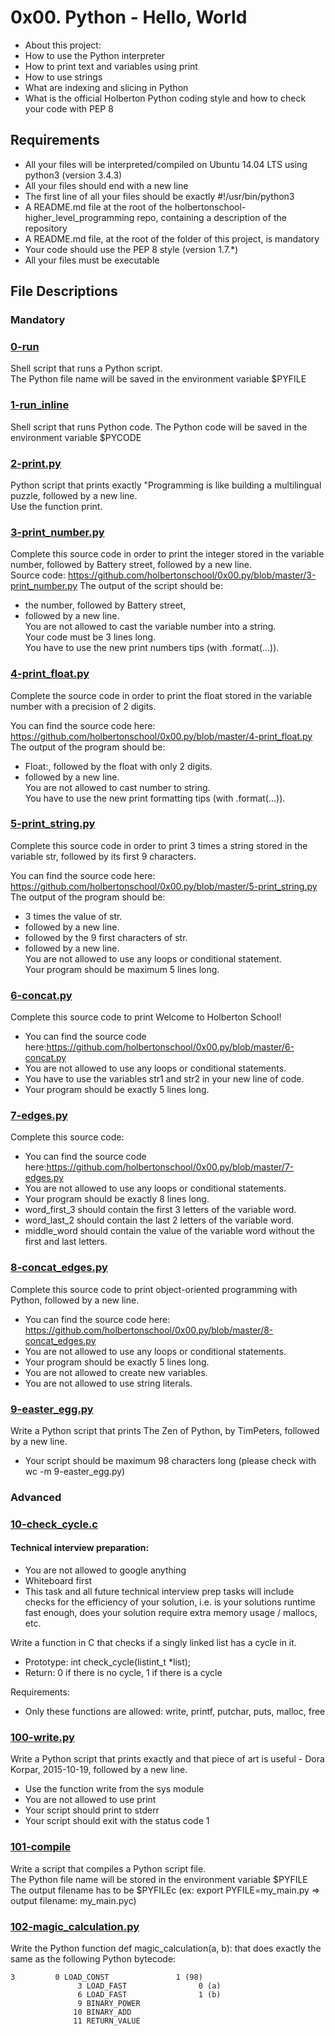 # 0x00. Python - Hello, World

- About this project:
- How to use the Python interpreter
- How to print text and variables using print
- How to use strings
- What are indexing and slicing in Python
- What is the official Holberton Python coding style and how to check your code with PEP 8

## Requirements
- All your files will be interpreted/compiled on Ubuntu 14.04 LTS using python3 (version 3.4.3)
- All your files should end with a new line
- The first line of all your files should be exactly #!/usr/bin/python3
- A README.md file at the root of the holbertonschool-higher_level_programming repo, containing a description of the repository
- A README.md file, at the root of the folder of this project, is mandatory
- Your code should use the PEP 8 style (version 1.7.*)
- All your files must be executable

## File Descriptions

### Mandatory

### [0-run](https://github.com/Valentinaga1/holbertonschool-higher_level_programming/tree/master/0x00-python-hello_world/0-run "0-run")
Shell script that runs a Python script.  
The Python file name will be saved in the environment variable $PYFILE  

### [1-run_inline](https://github.com/Valentinaga1/holbertonschool-higher_level_programming/tree/master/0x00-python-hello_world/1-run_inline "1-run_inline")  
Shell script that runs Python code. 
The Python code will be saved in the environment variable $PYCODE

### [2-print.py](https://github.com/Valentinaga1/holbertonschool-higher_level_programming/tree/master/0x00-python-hello_world/2-print.py "2-print.py")
Python script that prints exactly "Programming is like building a multilingual puzzle, followed by a new line.  
Use the function print.  

### [3-print_number.py](https://github.com/Valentinaga1/holbertonschool-higher_level_programming/tree/master/0x00-python-hello_world/3-print_number.py "3-print_number.py") 
Complete this source code in order to print the integer stored in the variable number, followed by Battery street, followed by a new line.  
Source code: https://github.com/holbertonschool/0x00.py/blob/master/3-print_number.py
The output of the script should be:  
- the number, followed by Battery street,
- followed by a new line.  
You are not allowed to cast the variable number into a string.  
Your code must be 3 lines long.  
You have to use the new print numbers tips (with .format(...)).  

### [4-print_float.py](https://github.com/Valentinaga1/holbertonschool-higher_level_programming/tree/master/0x00-python-hello_world/4-print_float.py "4-print_float.py")
Complete the source code in order to print the float stored in the variable number with a precision of 2 digits.

You can find the source code here: https://github.com/holbertonschool/0x00.py/blob/master/4-print_float.py  
The output of the program should be:  
- Float:, followed by the float with only 2 digits.  
- followed by a new line.  
You are not allowed to cast number to string.  
You have to use the new print formatting tips (with .format(...)).  

### [5-print_string.py](https://github.com/Valentinaga1/holbertonschool-higher_level_programming/tree/master/0x00-python-hello_world/5-print_string.py "5-print_string.py")
Complete this source code in order to print 3 times a string stored in the variable str, followed by its first 9 characters.

You can find the source code here: https://github.com/holbertonschool/0x00.py/blob/master/5-print_string.py
The output of the program should be:  
- 3 times the value of str.  
- followed by a new line.  
- followed by the 9 first characters of str.  
- followed by a new line.  
You are not allowed to use any loops or conditional statement.  
Your program should be maximum 5 lines long.  

### [6-concat.py](https://github.com/Valentinaga1/holbertonschool-higher_level_programming/tree/master/0x00-python-hello_world/6-concat.py "6-concat.py") 
Complete this source code to print Welcome to Holberton School!  

- You can find the source code here:https://github.com/holbertonschool/0x00.py/blob/master/6-concat.py
- You are not allowed to use any loops or conditional statements.  
- You have to use the variables str1 and str2 in your new line of code.  
- Your program should be exactly 5 lines long.  

### [7-edges.py](https://github.com/Valentinaga1/holbertonschool-higher_level_programming/tree/master/0x00-python-hello_world/7-edges.py "7-edges.py")
Complete this source code:  

- You can find the source code here:https://github.com/holbertonschool/0x00.py/blob/master/7-edges.py  
- You are not allowed to use any loops or conditional statements.  
- Your program should be exactly 8 lines long.  
- word_first_3 should contain the first 3 letters of the variable word.  
- word_last_2 should contain the last 2 letters of the variable word.  
- middle_word should contain the value of the variable word without the first and last letters.  

### [8-concat_edges.py](https://github.com/Valentinaga1/holbertonschool-higher_level_programming/tree/master/0x00-python-hello_world/8-concat_edges.py "8-concat_edges.py")
Complete this source code to print object-oriented programming with Python, followed by a new line.  

- You can find the source code here: https://github.com/holbertonschool/0x00.py/blob/master/8-concat_edges.py  
- You are not allowed to use any loops or conditional statements.  
- Your program should be exactly 5 lines long.  
- You are not allowed to create new variables.  
- You are not allowed to use string literals.  

### [9-easter_egg.py](https://github.com/Valentinaga1/holbertonschool-higher_level_programming/tree/master/0x00-python-hello_world/9-easter_egg.py "9-easter_egg.py")
Write a Python script that prints The Zen of Python, by TimPeters, followed by a new line.  

- Your script should be maximum 98 characters long (please check with wc -m 9-easter_egg.py)

### Advanced

### [10-check_cycle.c](https://github.com/Valentinaga1/holbertonschool-higher_level_programming/tree/master/0x00-python-hello_world/10-check_cycle.c "10-check_cycle.c") 
#### Technical interview preparation:

- You are not allowed to google anything  
- Whiteboard first  
- This task and all future technical interview prep tasks will include checks for the efficiency of your solution, i.e. is your solutions runtime fast enough, does your solution require extra memory usage / mallocs, etc.  

Write a function in C that checks if a singly linked list has a cycle in it.      
- Prototype: int check_cycle(listint_t *list);  
- Return: 0 if there is no cycle, 1 if there is a cycle  

Requirements:  
- Only these functions are allowed: write, printf, putchar, puts, malloc, free  


### [100-write.py](https://github.com/Valentinaga1/holbertonschool-higher_level_programming/tree/master/0x00-python-hello_world/100-write.py "100-write.py") 
Write a Python script that prints exactly and that piece of art is useful - Dora Korpar, 2015-10-19, followed by a new line.  
- Use the function write from the sys module
- You are not allowed to use print
- Your script should print to stderr
- Your script should exit with the status code 1

### [101-compile](https://github.com/Valentinaga1/holbertonschool-higher_level_programming/tree/master/0x00-python-hello_world/101-compile "101-compile") 
Write a script that compiles a Python script file.  
The Python file name will be stored in the environment variable $PYFILE  
The output filename has to be $PYFILEc (ex: export PYFILE=my_main.py => output filename: my_main.pyc)  

### [102-magic_calculation.py](https://github.com/Valentinaga1/holbertonschool-higher_level_programming/tree/master/0x00-python-hello_world/102-magic_calculation.py "102-magic_calculation.py") 
Write the Python function def magic_calculation(a, b): that does exactly the same as the following Python bytecode:  
```          
3	      0 LOAD_CONST               1 (98)
               3 LOAD_FAST                0 (a)
               6 LOAD_FAST                1 (b)
               9 BINARY_POWER
              10 BINARY_ADD
              11 RETURN_VALUE
```